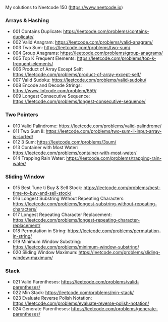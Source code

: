 My solutions to Neetcode 150 (https://www.neetcode.io)
### Arrays & Hashing
- 001 Contains Duplicate: https://leetcode.com/problems/contains-duplicate/
- 002 Valid Anagram: https://leetcode.com/problems/valid-anagram/
- 003 Two Sum: https://leetcode.com/problems/two-sum/
- 004 Group Anagrams: https://leetcode.com/problems/group-anagrams/
- 005 Top K Frequent Elements: https://leetcode.com/problems/top-k-frequent-elements/
- 006 Product of Array Except Self: https://leetcode.com/problems/product-of-array-except-self/
- 007 Valid Sudoku: https://leetcode.com/problems/valid-sudoku/
- 008 Encode and Decode Strings: https://www.lintcode.com/problem/659/
- 009 Longest Consecutive Sequence: https://leetcode.com/problems/longest-consecutive-sequence/

### Two Pointers
- 010 Valid Palindrome: https://leetcode.com/problems/valid-palindrome/
- 011 Two Sum II: https://leetcode.com/problems/two-sum-ii-input-array-is-sorted/
- 012 3 Sum: https://leetcode.com/problems/3sum/
- 013 Container with Most Water: https://leetcode.com/problems/container-with-most-water/
- 014 Trapping Rain Water: https://leetcode.com/problems/trapping-rain-water/

### Sliding Window
- 015 Best Tune ti Buy & Sell Stock: https://leetcode.com/problems/best-time-to-buy-and-sell-stock/
- 016 Longest Substring Without Repeating Characters: https://leetcode.com/problems/longest-substring-without-repeating-characters/
- 017 Longest Repeating Character Replacement: https://leetcode.com/problems/longest-repeating-character-replacement/
- 018 Permutation in String: https://leetcode.com/problems/permutation-in-string/
- 019 Minimum Window Substring: https://leetcode.com/problems/minimum-window-substring/
- 020 Sliding Window Maximum: https://leetcode.com/problems/sliding-window-maximum/

### Stack
- 021 Valid Parentheses: https://leetcode.com/problems/valid-parentheses/
- 022 Min Stack: https://leetcode.com/problems/min-stack/
- 023 Evaluate Reverse Polish Notation: https://leetcode.com/problems/evaluate-reverse-polish-notation/
- 024 Generate Parentheses: https://leetcode.com/problems/generate-parentheses/
